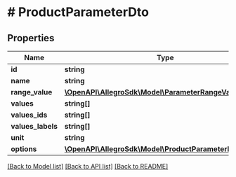 # # ProductParameterDto

## Properties

Name | Type | Description | Notes
------------ | ------------- | ------------- | -------------
**id** | **string** |  |
**name** | **string** |  | [optional]
**range_value** | [**\OpenAPI\AllegroSdk\Model\ParameterRangeValue**](ParameterRangeValue.md) |  | [optional]
**values** | **string[]** |  | [optional]
**values_ids** | **string[]** |  | [optional]
**values_labels** | **string[]** |  | [optional]
**unit** | **string** |  | [optional]
**options** | [**\OpenAPI\AllegroSdk\Model\ProductParameterDtoOptions**](ProductParameterDtoOptions.md) |  | [optional]

[[Back to Model list]](../../README.md#models) [[Back to API list]](../../README.md#endpoints) [[Back to README]](../../README.md)
